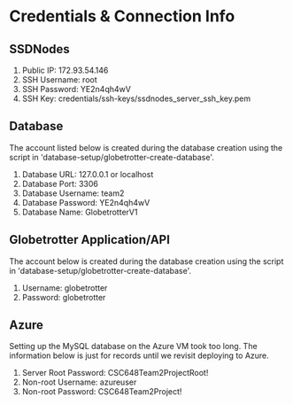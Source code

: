 # Credentials & Connection Info

## SSDNodes
1. Public IP: 172.93.54.146
2. SSH Username: root
3. SSH Password: YE2n4qh4wV
4. SSH Key: credentials/ssh-keys/ssdnodes_server_ssh_key.pem

## Database
The account listed below is created during the database creation using the script in 'database-setup/globetrotter-create-database'.
1. Database URL: 127.0.0.1 or localhost
2. Database Port: 3306
3. Database Username: team2
4. Database Password: YE2n4qh4wV
5. Database Name: GlobetrotterV1

## Globetrotter Application/API
The account below is created during the database creation using the script in 'database-setup/globetrotter-create-database'.
1. Username: globetrotter
2. Password: globetrotter

## Azure
Setting up the MySQL database on the Azure VM took too long. The information below is just for records until we revisit deploying to Azure.
1. Server Root Password:	CSC648Team2ProjectRoot!
2. Non-root Username:		azureuser
3. Non-root Password:		CSC648Team2Project!
